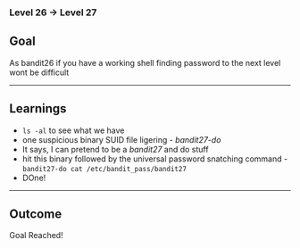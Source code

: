 ### Level 26 -> Level 27


**Goal**<br>
---
As bandit26 if you have a working shell finding password to the next level wont be difficult

---
**Learnings**<br>
---
- `ls -al` to see what we have
- one suspicious binary SUID file ligering - _bandit27-do_
- It says, I can pretend to be a _bandit27_ and do stuff
- hit this binary followed by the universal password snatching command - `bandit27-do cat /etc/bandit_pass/bandit27`
- DOne!

---
**Outcome**<br>
---
Goal Reached! <!-- Password to next level:: `upsNCc7vzaRDx6oZC6GiR6ERwe1MowGB` -->